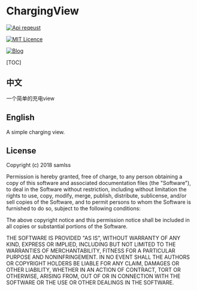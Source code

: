 # ChargingView
[![Api reqeust](https://img.shields.io/badge/api-11+-green.svg)](https://github.com/samlss/ChargingView) 

[![MIT Licence](https://badges.frapsoft.com/os/mit/mit.svg?v=103)](https://github.com/samlss/ChargingView/blob/master/LICENSE)


[![Blog](https://img.shields.io/badge/samlss-blog-orange.svg)](https://blog.csdn.net/Samlss)     



[TOC]

## 中文
一个简单的充电view

## English
A simple charging view.








## License
Copyright (c) 2018 samlss

Permission is hereby granted, free of charge, to any person obtaining a copy
of this software and associated documentation files (the "Software"), to deal
in the Software without restriction, including without limitation the rights
to use, copy, modify, merge, publish, distribute, sublicense, and/or sell
copies of the Software, and to permit persons to whom the Software is
furnished to do so, subject to the following conditions:

The above copyright notice and this permission notice shall be included in all
copies or substantial portions of the Software.

THE SOFTWARE IS PROVIDED "AS IS", WITHOUT WARRANTY OF ANY KIND, EXPRESS OR
IMPLIED, INCLUDING BUT NOT LIMITED TO THE WARRANTIES OF MERCHANTABILITY,
FITNESS FOR A PARTICULAR PURPOSE AND NONINFRINGEMENT. IN NO EVENT SHALL THE
AUTHORS OR COPYRIGHT HOLDERS BE LIABLE FOR ANY CLAIM, DAMAGES OR OTHER
LIABILITY, WHETHER IN AN ACTION OF CONTRACT, TORT OR OTHERWISE, ARISING FROM,
OUT OF OR IN CONNECTION WITH THE SOFTWARE OR THE USE OR OTHER DEALINGS IN THE
SOFTWARE.
